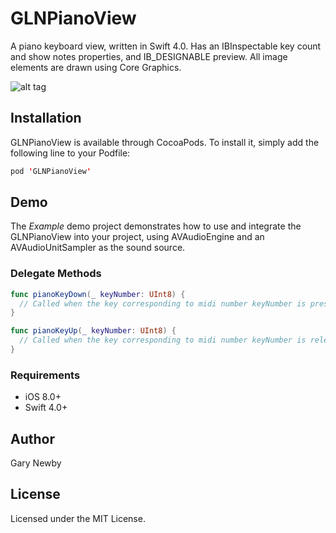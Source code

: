 GLNPianoView
============

A piano keyboard view, written in Swift 4.0. 
Has an IBInspectable key count and show notes properties, and IB_DESIGNABLE preview. 
All image elements are drawn using Core Graphics. 

![alt tag](https://github.com/garynewby/GLNPianoView/raw/master/screen.png)


## Installation

GLNPianoView is available through CocoaPods. To install it, simply add the following line to your Podfile:

```swift
pod 'GLNPianoView'
```

## Demo

The <i>Example</i> demo project demonstrates how to use and integrate the GLNPianoView into your project, using AVAudioEngine and an AVAudioUnitSampler as the sound source.


### Delegate Methods

```swift
func pianoKeyDown(_ keyNumber: UInt8) {
  // Called when the key corresponding to midi number keyNumber is pressed
}

func pianoKeyUp(_ keyNumber: UInt8) {
  // Called when the key corresponding to midi number keyNumber is released
}
```

### Requirements

- iOS 8.0+
- Swift 4.0+

## Author

Gary Newby

## License

Licensed under the MIT License.

